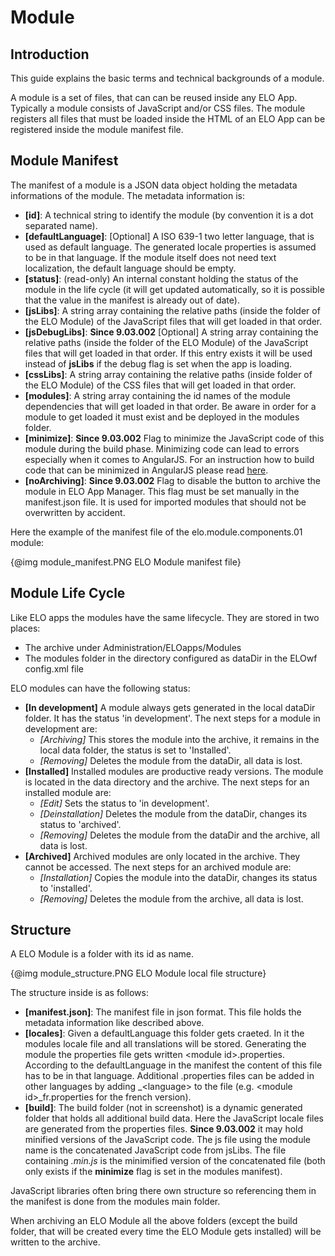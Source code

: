 # Module

## Introduction

This guide explains the basic terms and technical backgrounds of a module. 

A module is a set of files, that can can be reused inside any ELO App. 
Typically a module consists of JavaScript and/or CSS files. The module registers
all files that must be loaded inside the HTML of an ELO App can be registered
inside the module manifest file.

## Module Manifest

The manifest of a module is a JSON data object holding the metadata informations
of the module. The metadata information is:

- **[id]**: A technical string to identify the module (by convention it is a dot separated name). 
- **[defaultLanguage]**: [Optional] A ISO 639-1 two letter language, that is used as default language.
The generated locale properties is assumed to be in that language. If the module
 itself does not need text localization, the default language should be empty.
- **[status]**: (read-only) An internal constant holding the status of the module in the life cycle
(it will get updated automatically, so it is possible that the value in the manifest is already out of date).
- **[jsLibs]**: A string array containing the relative paths (inside the folder 
of the ELO Module) of the JavaScript files that will get loaded in that order.
- **[jsDebugLibs]**: **Since 9.03.002** [Optional] A string array containing the relative paths (inside the folder 
of the ELO Module) of the JavaScript files that will get loaded in that order. 
If this entry exists it will be used instead of **jsLibs** if the debug flag is set when the app is loading.
- **[cssLibs]**: A string array containing the relative paths (inside folder 
of the ELO Module) of the CSS files that will get loaded in that order.
- **[modules]**: A string array containing the id names of the module dependencies that will get loaded in that order.
Be aware in order for a module to get loaded it must exist and be deployed in the modules folder.
- **[minimize]**: **Since 9.03.002** Flag to minimize the JavaScript code of this module during the build phase.
Minimizing code can lead to errors especially when it comes to AngularJS. For an 
instruction how to build code that can be minimized in AngularJS please 
read [here](https://docs.angularjs.org/tutorial/step_05#a-note-on-minification).
- **[noArchiving]**: **Since 9.03.002** Flag to disable the button to archive the module in ELO App Manager.
This flag must be set manually in the manifest.json file. It is used for imported 
modules that should not be overwritten by accident.

Here the example of the manifest file of the elo.module.components.01 module:

{@img module_manifest.PNG ELO Module manifest file}

## Module Life Cycle

Like ELO apps the modules have the same lifecycle. They are stored in two places:

- The archive under Administration/ELOapps/Modules
- The modules folder in the directory configured as dataDir in the ELOwf config.xml file

ELO modules can have the following status:

- **[In development]** A module always gets generated in the local dataDir folder. 
It has the status 'in development'.
The next steps for a module in development are: 
  - *[Archiving]* This stores the module into the archive, it remains in the local data folder, the status is set to 'Installed'.
  - *[Removing]* Deletes the module from the dataDir, all data is lost.
- **[Installed]** Installed modules are productive ready versions. The module is located
in the data directory and the archive.
The next steps for an installed module are: 
  - *[Edit]* Sets the status to 'in development'.
  - *[Deinstallation]* Deletes the module from the dataDir, changes its status to 'archived'.
  - *[Removing]* Deletes the module from the dataDir and the archive, all data is lost.
- **[Archived]** Archived modules are only located in the archive. They cannot be accessed.
The next steps for an archived module are:
  - *[Installation]* Copies the module into the dataDir, changes its status to 'installed'.
  - *[Removing]* Deletes the module from the archive, all data is lost.

## Structure

A ELO Module is a folder with its id as name.

{@img module_structure.PNG ELO Module local file structure}

The structure inside is as follows:

  - **[manifest.json]**: The manifest file in json format. This file holds the metadata
 information like described above.
  - **[locales]**: Given a defaultLanguage this folder gets craeted. In it the modules
 locale file and all translations will be stored. Generating the module the 
properties file gets written &lt;module id&gt;.properties. According
 to the defaultLanguage in the manifest the content of this file has to be in
 that language. Additional .properties files can be added in other languages by
 adding _&lt;language&gt; to the file (e.g. &lt;module id&gt;_fr.properties for the french version).
  - **[build]**: The build folder (not in screenshot) is a dynamic generated folder
 that holds all additional build data. Here the JavaScript locale files are generated
 from the properties files. **Since 9.03.002** it may hold minified versions of the
 JavaScript code. The js file using the module name is the concatenated JavaScript
 code from jsLibs. The file containing *.min.js* is the minimified version of the
 concatenated file (both only exists if the **minimize** flag is set in the modules manifest).

JavaScript libraries often bring there own structure so referencing them in the 
manifest is done from the modules main folder.

When archiving an ELO Module all the above folders (except the build folder, that will be
 created every time the ELO Module gets installed) will be written to the archive.

